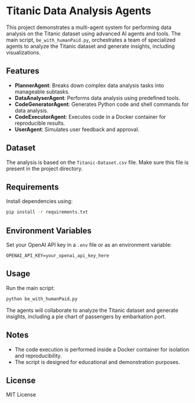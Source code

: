# Titanic Data Analysis Agents

This project demonstrates a multi-agent system for performing data analysis on the Titanic dataset using advanced AI agents and tools. The main script, `be_with_humanPaid.py`, orchestrates a team of specialized agents to analyze the Titanic dataset and generate insights, including visualizations.

## Features
- **PlannerAgent**: Breaks down complex data analysis tasks into manageable subtasks.
- **DataAnalyserAgent**: Performs data analysis using predefined tools.
- **CodeGeneratorAgent**: Generates Python code and shell commands for data analysis.
- **CodeExecutorAgent**: Executes code in a Docker container for reproducible results.
- **UserAgent**: Simulates user feedback and approval.

## Dataset
The analysis is based on the `Titanic-Dataset.csv` file. Make sure this file is present in the project directory.

## Requirements
Install dependencies using:
```bash
pip install -r requirements.txt
```

## Environment Variables
Set your OpenAI API key in a `.env` file or as an environment variable:
```
OPENAI_API_KEY=your_openai_api_key_here
```

## Usage
Run the main script:
```bash
python be_with_humanPaid.py
```

The agents will collaborate to analyze the Titanic dataset and generate insights, including a pie chart of passengers by embarkation port.

## Notes
- The code execution is performed inside a Docker container for isolation and reproducibility.
- The script is designed for educational and demonstration purposes.

## License
MIT License 
